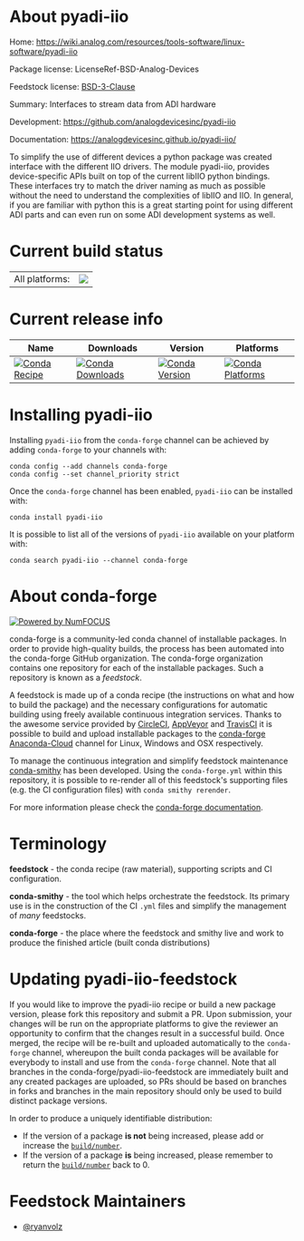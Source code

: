About pyadi-iio
===============

Home: https://wiki.analog.com/resources/tools-software/linux-software/pyadi-iio

Package license: LicenseRef-BSD-Analog-Devices

Feedstock license: [BSD-3-Clause](https://github.com/conda-forge/pyadi-iio-feedstock/blob/master/LICENSE.txt)

Summary: Interfaces to stream data from ADI hardware

Development: https://github.com/analogdevicesinc/pyadi-iio

Documentation: https://analogdevicesinc.github.io/pyadi-iio/

To simplify the use of different devices a python package was created interface
with the different IIO drivers. The module pyadi-iio, provides device-specific
APIs built on top of the current libIIO python bindings. These interfaces try to
match the driver naming as much as possible without the need to understand the
complexities of libIIO and IIO. In general, if you are familiar with python this
is a great starting point for using different ADI parts and can even run on some
ADI development systems as well.


Current build status
====================


<table><tr><td>All platforms:</td>
    <td>
      <a href="https://dev.azure.com/conda-forge/feedstock-builds/_build/latest?definitionId=10197&branchName=master">
        <img src="https://dev.azure.com/conda-forge/feedstock-builds/_apis/build/status/pyadi-iio-feedstock?branchName=master">
      </a>
    </td>
  </tr>
</table>

Current release info
====================

| Name | Downloads | Version | Platforms |
| --- | --- | --- | --- |
| [![Conda Recipe](https://img.shields.io/badge/recipe-pyadi--iio-green.svg)](https://anaconda.org/conda-forge/pyadi-iio) | [![Conda Downloads](https://img.shields.io/conda/dn/conda-forge/pyadi-iio.svg)](https://anaconda.org/conda-forge/pyadi-iio) | [![Conda Version](https://img.shields.io/conda/vn/conda-forge/pyadi-iio.svg)](https://anaconda.org/conda-forge/pyadi-iio) | [![Conda Platforms](https://img.shields.io/conda/pn/conda-forge/pyadi-iio.svg)](https://anaconda.org/conda-forge/pyadi-iio) |

Installing pyadi-iio
====================

Installing `pyadi-iio` from the `conda-forge` channel can be achieved by adding `conda-forge` to your channels with:

```
conda config --add channels conda-forge
conda config --set channel_priority strict
```

Once the `conda-forge` channel has been enabled, `pyadi-iio` can be installed with:

```
conda install pyadi-iio
```

It is possible to list all of the versions of `pyadi-iio` available on your platform with:

```
conda search pyadi-iio --channel conda-forge
```


About conda-forge
=================

[![Powered by NumFOCUS](https://img.shields.io/badge/powered%20by-NumFOCUS-orange.svg?style=flat&colorA=E1523D&colorB=007D8A)](http://numfocus.org)

conda-forge is a community-led conda channel of installable packages.
In order to provide high-quality builds, the process has been automated into the
conda-forge GitHub organization. The conda-forge organization contains one repository
for each of the installable packages. Such a repository is known as a *feedstock*.

A feedstock is made up of a conda recipe (the instructions on what and how to build
the package) and the necessary configurations for automatic building using freely
available continuous integration services. Thanks to the awesome service provided by
[CircleCI](https://circleci.com/), [AppVeyor](https://www.appveyor.com/)
and [TravisCI](https://travis-ci.com/) it is possible to build and upload installable
packages to the [conda-forge](https://anaconda.org/conda-forge)
[Anaconda-Cloud](https://anaconda.org/) channel for Linux, Windows and OSX respectively.

To manage the continuous integration and simplify feedstock maintenance
[conda-smithy](https://github.com/conda-forge/conda-smithy) has been developed.
Using the ``conda-forge.yml`` within this repository, it is possible to re-render all of
this feedstock's supporting files (e.g. the CI configuration files) with ``conda smithy rerender``.

For more information please check the [conda-forge documentation](https://conda-forge.org/docs/).

Terminology
===========

**feedstock** - the conda recipe (raw material), supporting scripts and CI configuration.

**conda-smithy** - the tool which helps orchestrate the feedstock.
                   Its primary use is in the construction of the CI ``.yml`` files
                   and simplify the management of *many* feedstocks.

**conda-forge** - the place where the feedstock and smithy live and work to
                  produce the finished article (built conda distributions)


Updating pyadi-iio-feedstock
============================

If you would like to improve the pyadi-iio recipe or build a new
package version, please fork this repository and submit a PR. Upon submission,
your changes will be run on the appropriate platforms to give the reviewer an
opportunity to confirm that the changes result in a successful build. Once
merged, the recipe will be re-built and uploaded automatically to the
`conda-forge` channel, whereupon the built conda packages will be available for
everybody to install and use from the `conda-forge` channel.
Note that all branches in the conda-forge/pyadi-iio-feedstock are
immediately built and any created packages are uploaded, so PRs should be based
on branches in forks and branches in the main repository should only be used to
build distinct package versions.

In order to produce a uniquely identifiable distribution:
 * If the version of a package **is not** being increased, please add or increase
   the [``build/number``](https://docs.conda.io/projects/conda-build/en/latest/resources/define-metadata.html#build-number-and-string).
 * If the version of a package **is** being increased, please remember to return
   the [``build/number``](https://docs.conda.io/projects/conda-build/en/latest/resources/define-metadata.html#build-number-and-string)
   back to 0.

Feedstock Maintainers
=====================

* [@ryanvolz](https://github.com/ryanvolz/)

